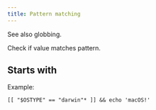 ```yaml
---
title: Pattern matching
---
```


See also globbing.

Check if value matches pattern.

## Starts with

Example:

```
[[ "$OSTYPE" == "darwin"* ]] && echo 'macOS!'
```
